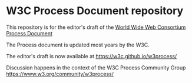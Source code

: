 # W3C Process Document repository

This repository is for the editor's draft of the [World Wide Web Consortium Process Document](https://www.w3.org/Consortium/Process/)

The Process document is updated most years by the W3C.

The editor's draft is now available at https://w3c.github.io/w3process/

Discussion happens in the context of the W3C Process Community Group https://www.w3.org/community/w3process/
